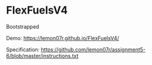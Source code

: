 # FlexFuelsV4
Bootstrapped

Demo: https://lemon07r.github.io/FlexFuelsV4/

Specification:
https://github.com/lemon07r/assignment5-6/blob/master/instructions.txt